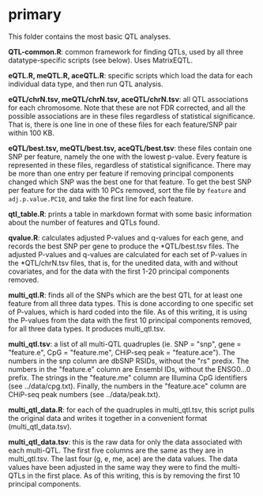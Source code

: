 primary
=======

This folder contains the most basic QTL analyses.

__QTL-common.R__: common framework for finding QTLs, used by all three
datatype-specific scripts (see below). Uses MatrixEQTL.

__eQTL.R, meQTL.R, aceQTL.R__: specific scripts which load the data for each
individual data type, and then run QTL analysis.

__eQTL/chrN.tsv, meQTL/chrN.tsv, aceQTL/chrN.tsv__: all QTL associations for
each chromosome. Note that these are not FDR corrected, and all the possible
associations are in these files regardless of statistical significance. That
is, there is one line in one of these files for each feature/SNP pair within
100 KB.

__eQTL/best.tsv, meQTL/best.tsv, aceQTL/best.tsv__: these files contain one SNP
per feature, namely the one with the lowest p-value. Every feature is
represented in these files, regardless of statistical significance. There may
be more than one entry per feature if removing principal components changed
which SNP was the best one for that feature. To get the best SNP per feature
for the data with 10 PCs removed, sort the file by `feature` and
`adj.p.value.PC10`, and take the first line for each feature.

__qtl_table.R__: prints a table in markdown format with some basic information
about the number of features and QTLs found.

__qvalue.R__: calculates adjusted P-values and q-values for each gene, and
records the best SNP per gene to produce the *QTL/best.tsv files. The adjusted
P-values and q-values are calculated for each set of P-values in the
*QTL/chrN.tsv files, that is, for the unedited data, with and without
covariates, and for the data with the first 1-20 principal components removed.

__multi_qtl.R__: finds all of the SNPs which are the best QTL for at least one
feature from all three data types. This is done according to one specific set
of P-values, which is hard coded into the file. As of this writing, it is using
the P-values from the data with the first 10 principal components removed, for
all three data types. It produces multi_qtl.tsv.

__multi_qtl.tsv__: a list of all multi-QTL quadruples (ie. SNP = "snp", gene =
"feature.e", CpG = "feature.me", CHiP-seq peak = "feature.ace"). The numbers in
the snp column are dbSNP RSIDs, without the "rs" predix. The numbers in the
"feature.e" column are Ensembl IDs, without the ENSG0...0 prefix. The strings
in the "feature.me" column are Illumina CpG identifiers (see ../data/cpg.txt).
Finally, the numbers in the "feature.ace" column are CHiP-seq peak numbers (see
../data/peak.txt).

__multi_qtl_data.R__: for each of the quadruples in multi_qtl.tsv, this script
pulls the original data and writes it together in a convenient format
(multi_qtl_data.tsv).

__multi_qtl_data.tsv__: this is the raw data for only the data associated with
each multi-QTL. The first five columns are the same as they are in
multi_qtl.tsv. The last four (g, e, me, ace) are the data values. The data
values have been adjusted in the same way they were to find the multi-QTLs in
the first place. As of this writing, this is by removing the first 10 principal
components.
